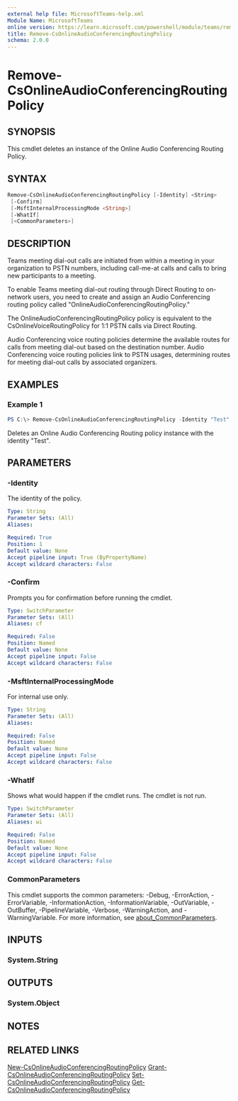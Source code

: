 ```yaml
---
external help file: MicrosoftTeams-help.xml
Module Name: MicrosoftTeams
online version: https://learn.microsoft.com/powershell/module/teams/remove-csonlineaudioconferencingroutingpolicy
title: Remove-CsOnlineAudioConferencingRoutingPolicy
schema: 2.0.0
---
```


# Remove-CsOnlineAudioConferencingRoutingPolicy

## SYNOPSIS

This cmdlet deletes an instance of the Online Audio Conferencing Routing Policy.

## SYNTAX

```powershell
Remove-CsOnlineAudioConferencingRoutingPolicy [-Identity] <String>
 [-Confirm]
 [-MsftInternalProcessingMode <String>]
 [-WhatIf]
 [<CommonParameters>]
```

## DESCRIPTION

Teams meeting dial-out calls are initiated from within a meeting in your organization to PSTN numbers, including call-me-at calls and calls to bring new participants to a meeting.

To enable Teams meeting dial-out routing through Direct Routing to on-network users, you need to create and assign an Audio Conferencing routing policy called "OnlineAudioConferencingRoutingPolicy."

The OnlineAudioConferencingRoutingPolicy policy is equivalent to the CsOnlineVoiceRoutingPolicy for 1:1 PSTN calls via Direct Routing.

Audio Conferencing voice routing policies determine the available routes for calls from meeting dial-out based on the destination number. Audio Conferencing voice routing policies link to PSTN usages, determining routes for meeting dial-out calls by associated organizers.

## EXAMPLES

### Example 1

```powershell
PS C:\> Remove-CsOnlineAudioConferencingRoutingPolicy -Identity "Test"
```

Deletes an Online Audio Conferencing Routing policy instance with the identity "Test".

## PARAMETERS

### -Identity

The identity of the policy.

```yaml
Type: String
Parameter Sets: (All)
Aliases:

Required: True
Position: 1
Default value: None
Accept pipeline input: True (ByPropertyName)
Accept wildcard characters: False
```

### -Confirm

Prompts you for confirmation before running the cmdlet.

```yaml
Type: SwitchParameter
Parameter Sets: (All)
Aliases: cf

Required: False
Position: Named
Default value: None
Accept pipeline input: False
Accept wildcard characters: False
```

### -MsftInternalProcessingMode

For internal use only.

```yaml
Type: String
Parameter Sets: (All)
Aliases:

Required: False
Position: Named
Default value: None
Accept pipeline input: False
Accept wildcard characters: False
```

### -WhatIf

Shows what would happen if the cmdlet runs.
The cmdlet is not run.

```yaml
Type: SwitchParameter
Parameter Sets: (All)
Aliases: wi

Required: False
Position: Named
Default value: None
Accept pipeline input: False
Accept wildcard characters: False
```

### CommonParameters

This cmdlet supports the common parameters: -Debug, -ErrorAction, -ErrorVariable, -InformationAction, -InformationVariable, -OutVariable, -OutBuffer, -PipelineVariable, -Verbose, -WarningAction, and -WarningVariable. For more information, see [about_CommonParameters](http://go.microsoft.com/fwlink/?LinkID=113216).

## INPUTS

### System.String

## OUTPUTS

### System.Object

## NOTES

## RELATED LINKS

[New-CsOnlineAudioConferencingRoutingPolicy](https://learn.microsoft.com/powershell/module/teams/new-csonlineaudioconferencingroutingpolicy)
[Grant-CsOnlineAudioConferencingRoutingPolicy](https://learn.microsoft.com/powershell/module/teams/grant-csonlineaudioconferencingroutingpolicy)
[Set-CsOnlineAudioConferencingRoutingPolicy](https://learn.microsoft.com/powershell/module/teams/set-csonlineaudioconferencingroutingpolicy)
[Get-CsOnlineAudioConferencingRoutingPolicy](https://learn.microsoft.com/powershell/module/teams/getw-csonlineaudioconferencingroutingpolicy)
